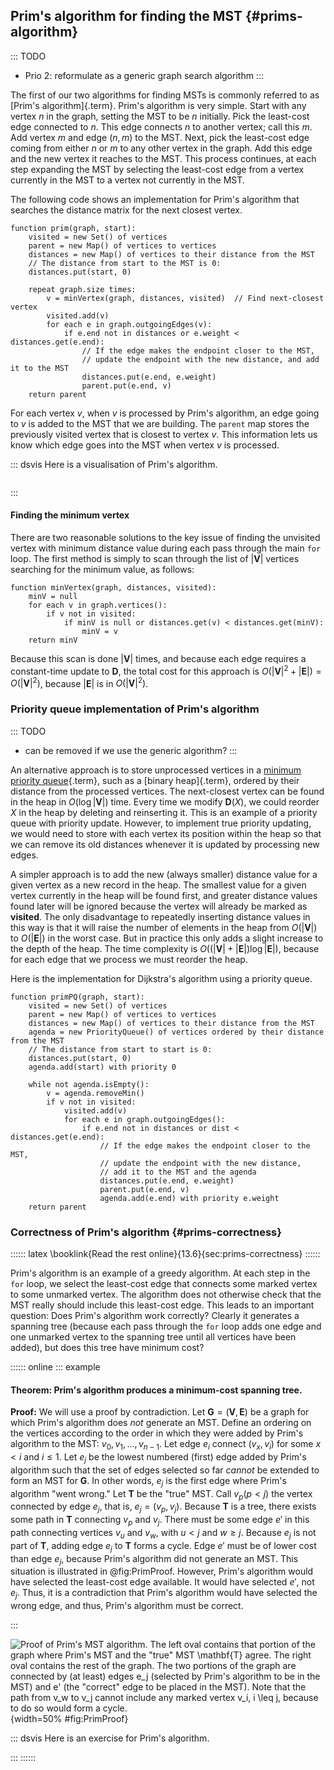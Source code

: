 
## Prim's algorithm for finding the MST {#prims-algorithm}

::: TODO
- Prio 2: reformulate as a generic graph search algorithm
:::

The first of our two algorithms for finding MSTs is commonly referred
to as [Prim's algorithm]{.term}. Prim's
algorithm is very simple. Start with any vertex $n$ in the graph,
setting the MST to be $n$ initially. Pick the least-cost edge connected
to $n$. This edge connects $n$ to another vertex; call this $m$. Add
vertex $m$ and edge $(n, m)$ to the MST. Next, pick the least-cost edge
coming from either $n$ or $m$ to any other vertex in the graph. Add this
edge and the new vertex it reaches to the MST. This process continues,
at each step expanding the MST by selecting the least-cost edge from a
vertex currently in the MST to a vertex not currently in the MST.

The following code shows an implementation for Prim's algorithm that
searches the distance matrix for the next closest vertex.

    function prim(graph, start):
        visited = new Set() of vertices
        parent = new Map() of vertices to vertices
        distances = new Map() of vertices to their distance from the MST
        // The distance from start to the MST is 0:
        distances.put(start, 0)

        repeat graph.size times:
            v = minVertex(graph, distances, visited)  // Find next-closest vertex
            visited.add(v)
            for each e in graph.outgoingEdges(v):
                if e.end not in distances or e.weight < distances.get(e.end):
                    // If the edge makes the endpoint closer to the MST,
                    // update the endpoint with the new distance, and add it to the MST
                    distances.put(e.end, e.weight)
                    parent.put(e.end, v)
        return parent

For each vertex *v*, when *v* is processed by Prim's algorithm, an edge going to *v* is added to the MST that we are building.
The `parent` map stores the previously visited vertex that is closest to vertex *v*.
This information lets us know which edge goes into the MST when vertex *v* is processed.

::: dsvis
Here is a visualisation of Prim's algorithm.

``` {.jsav-animation src="Graph/primCON.js" links="Graph/primCON.css"}
```
:::

#### Finding the minimum vertex

There are two reasonable solutions to the key issue of finding the
unvisited vertex with minimum distance value during each pass through
the main `for` loop. The first method is simply to scan through the list
of $|\mathbf{V}|$ vertices searching for the minimum value, as follows:

    function minVertex(graph, distances, visited):
        minV = null
        for each v in graph.vertices():
            if v not in visited:
                if minV is null or distances.get(v) < distances.get(minV):
                    minV = v
        return minV

Because this scan is done $|\mathbf{V}|$ times, and because each edge
requires a constant-time update to $\mathbf{D}$, the total cost for this approach
is $O(|\mathbf{V}|^2 + |\mathbf{E}|) =
O(|\mathbf{V}|^2)$, because $|\mathbf{E}|$ is in
$O(|\mathbf{V}|^2)$.

<!--
### Invariants
 -->

### Priority queue implementation of Prim's algorithm

::: TODO
- can be removed if we use the generic algorithm?
:::

An alternative approach is to store unprocessed vertices in a [minimum priority queue](#priority-queue){.term},
such as a [binary heap]{.term},
ordered by their distance from the processed vertices. The next-closest
vertex can be found in the heap in $O(\log |\mathbf{V}|)$ time.
Every time we modify $\mathbf{D}(X)$, we could reorder $X$ in the heap
by deleting and reinserting it. This is an example of a priority queue with priority update.
However, to implement true priority updating, we would need
to store with each vertex its position within the heap so that we can
remove its old distances whenever it is updated by processing new edges.

A simpler approach is to add the new (always smaller) distance value for
a given vertex as a new record in the heap. The smallest value for a
given vertex currently in the heap will be found first, and greater
distance values found later will be ignored because the vertex will
already be marked as **visited**. The only disadvantage to repeatedly
inserting distance values in this way is that it will raise the number
of elements in the heap from $O(|\mathbf{V}|)$ to
$O(|\mathbf{E}|)$ in the worst case. But in practice this only adds
a slight increase to the depth of the heap. The time complexity is
$O((|\mathbf{V}| + |\mathbf{E}|) \log |\mathbf{E}|)$, because for
each edge that we process we must reorder the heap.

Here is the implementation for Dijkstra's algorithm using a priority queue.

    function primPQ(graph, start):
        visited = new Set() of vertices
        parent = new Map() of vertices to vertices
        distances = new Map() of vertices to their distance from the MST
        agenda = new PriorityQueue() of vertices ordered by their distance from the MST
        // The distance from start to start is 0:
        distances.put(start, 0)
        agenda.add(start) with priority 0

        while not agenda.isEmpty():
            v = agenda.removeMin()
            if v not in visited:
                visited.add(v)
                for each e in graph.outgoingEdges():
                    if e.end not in distances or dist < distances.get(e.end):
                        // If the edge makes the endpoint closer to the MST,
                        // update the endpoint with the new distance,
                        // add it to the MST and the agenda
                        distances.put(e.end, e.weight)
                        parent.put(e.end, v)
                        agenda.add(e.end) with priority e.weight
        return parent


### Correctness of Prim's algorithm {#prims-correctness}

:::::: latex
\booklink{Read the rest online}{13.6}{sec:prims-correctness}
::::::

Prim's algorithm is an example of a greedy algorithm. At each step in
the `for` loop, we select the least-cost edge that connects some marked
vertex to some unmarked vertex. The algorithm does not otherwise check
that the MST really should include this least-cost edge. This leads to
an important question: Does Prim's algorithm work correctly? Clearly it
generates a spanning tree (because each pass through the `for` loop adds
one edge and one unmarked vertex to the spanning tree until all vertices
have been added), but does this tree have minimum cost?

:::::: online
::: example
#### Theorem: Prim's algorithm produces a minimum-cost spanning tree.

**Proof:**
We will use a proof by contradiction. Let
$\mathbf{G} = (\mathbf{V}, \mathbf{E})$ be a graph for which Prim's
algorithm does *not* generate an MST. Define an ordering on the
vertices according to the order in which they were added by Prim's
algorithm to the MST: $v_0, v_1, ..., v_{n-1}$. Let edge $e_i$
connect $(v_x, v_i)$ for some $x < i$ and $i \leq 1$. Let $e_j$ be the
lowest numbered (first) edge added by Prim's algorithm such that the
set of edges selected so far *cannot* be extended to form an MST for
$\mathbf{G}$. In other words, $e_j$ is the first edge where Prim's
algorithm "went wrong." Let $\mathbf{T}$ be the "true" MST. Call
$v_p (p<j)$ the vertex connected by edge $e_j$, that is,
$e_j = (v_p, v_j)$.
Because $\mathbf{T}$ is a tree, there exists some path in $\mathbf{T}$
connecting $v_p$ and $v_j$. There must be some edge $e'$ in this path
connecting vertices $v_u$ and $v_w$, with $u < j$ and $w \geq j$.
Because $e_j$ is not part of $\mathbf{T}$, adding edge $e_j$ to
$\mathbf{T}$ forms a cycle. Edge $e'$ must be of lower cost than edge
$e_j$, because Prim's algorithm did not generate an MST. This
situation is illustrated in
@fig:PrimProof. However, Prim's
algorithm would have selected the least-cost edge available. It would
have selected $e'$, not $e_j$. Thus, it is a contradiction that
Prim's algorithm would have selected the wrong edge, and thus,
Prim's algorithm must be correct.

:::

![Proof of Prim's MST algorithm.
The left oval contains that portion of the
graph where Prim's MST and the "true" MST $\mathbf{T}$ agree. The
right oval contains the rest of the graph. The two portions of the graph
are connected by (at least) edges $e_j$ (selected by Prim's algorithm
to be in the MST) and $e'$ (the "correct" edge to be placed in the
MST). Note that the path from $v_w$ to $v_j$ cannot include any marked
vertex $v_i, i \leq j$, because to do so would form a cycle.
](images/PrimMST.png){width=50% #fig:PrimProof}

::: dsvis
Here is an exercise for Prim's algorithm.

<avembed id="PrimPE" src="Graph/PrimPE.html" type="pe" name="Prim's Algorithm Proficiency Exercise"/>
:::
::::::
